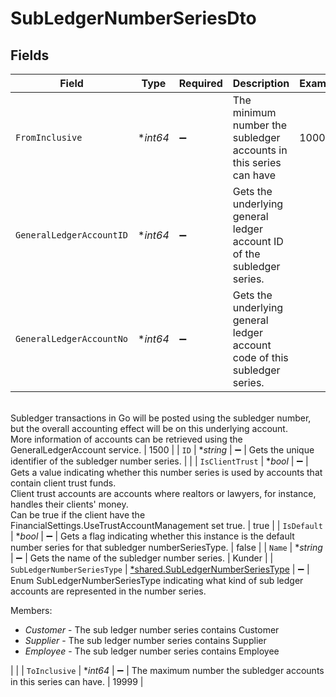 # SubLedgerNumberSeriesDto


## Fields

| Field                                                                                                                                                                                                                                                                                                                                                               | Type                                                                                                                                                                                                                                                                                                                                                                | Required                                                                                                                                                                                                                                                                                                                                                            | Description                                                                                                                                                                                                                                                                                                                                                         | Example                                                                                                                                                                                                                                                                                                                                                             |
| ------------------------------------------------------------------------------------------------------------------------------------------------------------------------------------------------------------------------------------------------------------------------------------------------------------------------------------------------------------------- | ------------------------------------------------------------------------------------------------------------------------------------------------------------------------------------------------------------------------------------------------------------------------------------------------------------------------------------------------------------------- | ------------------------------------------------------------------------------------------------------------------------------------------------------------------------------------------------------------------------------------------------------------------------------------------------------------------------------------------------------------------- | ------------------------------------------------------------------------------------------------------------------------------------------------------------------------------------------------------------------------------------------------------------------------------------------------------------------------------------------------------------------- | ------------------------------------------------------------------------------------------------------------------------------------------------------------------------------------------------------------------------------------------------------------------------------------------------------------------------------------------------------------------- |
| `FromInclusive`                                                                                                                                                                                                                                                                                                                                                     | **int64*                                                                                                                                                                                                                                                                                                                                                            | :heavy_minus_sign:                                                                                                                                                                                                                                                                                                                                                  | The minimum number the subledger accounts in this series can have                                                                                                                                                                                                                                                                                                   | 10000                                                                                                                                                                                                                                                                                                                                                               |
| `GeneralLedgerAccountID`                                                                                                                                                                                                                                                                                                                                            | **int64*                                                                                                                                                                                                                                                                                                                                                            | :heavy_minus_sign:                                                                                                                                                                                                                                                                                                                                                  | Gets the underlying general ledger account ID of the subledger series.                                                                                                                                                                                                                                                                                              |                                                                                                                                                                                                                                                                                                                                                                     |
| `GeneralLedgerAccountNo`                                                                                                                                                                                                                                                                                                                                            | **int64*                                                                                                                                                                                                                                                                                                                                                            | :heavy_minus_sign:                                                                                                                                                                                                                                                                                                                                                  | Gets the underlying general ledger account code of this subledger series.<br/>Subledger transactions in Go will be posted using the subledger number, but the overall accounting effect will be on this underlying account.<br/>More information of accounts can be retrieved using the GeneralLedgerAccount service.                                             | 1500                                                                                                                                                                                                                                                                                                                                                                |
| `ID`                                                                                                                                                                                                                                                                                                                                                                | **string*                                                                                                                                                                                                                                                                                                                                                           | :heavy_minus_sign:                                                                                                                                                                                                                                                                                                                                                  | Gets the unique identifier of the subledger number series.                                                                                                                                                                                                                                                                                                          |                                                                                                                                                                                                                                                                                                                                                                     |
| `IsClientTrust`                                                                                                                                                                                                                                                                                                                                                     | **bool*                                                                                                                                                                                                                                                                                                                                                             | :heavy_minus_sign:                                                                                                                                                                                                                                                                                                                                                  | Gets a value indicating whether this number series is used by accounts that contain client trust funds.<br/>Client trust accounts are accounts where realtors or lawyers, for instance, handles their clients' money.<br/>Can be true if the client have the FinancialSettings.UseTrustAccountManagement set true.                                                | true                                                                                                                                                                                                                                                                                                                                                                |
| `IsDefault`                                                                                                                                                                                                                                                                                                                                                         | **bool*                                                                                                                                                                                                                                                                                                                                                             | :heavy_minus_sign:                                                                                                                                                                                                                                                                                                                                                  | Gets a flag indicating whether this instance is the default number series for that subledger numberSeriesType.                                                                                                                                                                                                                                                      | false                                                                                                                                                                                                                                                                                                                                                               |
| `Name`                                                                                                                                                                                                                                                                                                                                                              | **string*                                                                                                                                                                                                                                                                                                                                                           | :heavy_minus_sign:                                                                                                                                                                                                                                                                                                                                                  | Gets the name of the subledger number series.                                                                                                                                                                                                                                                                                                                       | Kunder                                                                                                                                                                                                                                                                                                                                                              |
| `SubLedgerNumberSeriesType`                                                                                                                                                                                                                                                                                                                                         | [*shared.SubLedgerNumberSeriesType](../../../pkg/models/shared/subledgernumberseriestype.md)                                                                                                                                                                                                                                                                        | :heavy_minus_sign:                                                                                                                                                                                                                                                                                                                                                  | Enum SubLedgerNumberSeriesType indicating what kind of sub ledger accounts are represented in the number series.<p>Members:</p><ul><li><i>Customer</i> - The sub ledger number series contains Customer</li><li><i>Supplier</i> - The sub ledger number series contains Supplier</li><li><i>Employee</i> - The sub ledger number series contains Employee</li></ul> |                                                                                                                                                                                                                                                                                                                                                                     |
| `ToInclusive`                                                                                                                                                                                                                                                                                                                                                       | **int64*                                                                                                                                                                                                                                                                                                                                                            | :heavy_minus_sign:                                                                                                                                                                                                                                                                                                                                                  | The maximum number the subledger accounts in this series can have.                                                                                                                                                                                                                                                                                                  | 19999                                                                                                                                                                                                                                                                                                                                                               |